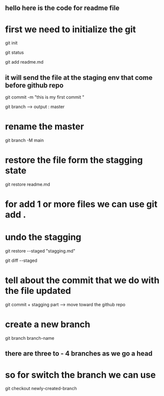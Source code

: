 ## hello here is the code for readme file

# first we need to initialize the git

git init

git status

git add readme.md

## it will send the file at the staging env that come before github repo

git commit -m "this is my first commit "

git branch --> output : master

# rename the master

git branch -M main

# restore the file form the stagging state

git restore readme.md

# for add 1 or more files we can use git add .

# undo the stagging

git restore --staged "stagging.md"

git diff --staged

# tell about the commit that we do with the file updated

git commit + stagging part --> move toward the github repo

# create a new branch

git branch branch-name

## there are three to - 4 branches as we go a head

# so for switch the branch we can use

git checkout newly-created-branch
